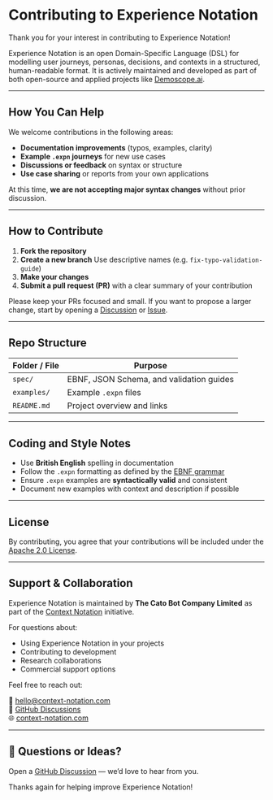 # Contributing to Experience Notation

Thank you for your interest in contributing to Experience Notation!

Experience Notation is an open Domain-Specific Language (DSL) for modelling user journeys, personas, decisions, and contexts in a structured, human-readable format. It is actively maintained and developed as part of both open-source and applied projects like [Demoscope.ai](https://demoscope.ai).

---

## How You Can Help

We welcome contributions in the following areas:

* **Documentation improvements** (typos, examples, clarity)
* **Example `.expn` journeys** for new use cases
* **Discussions or feedback** on syntax or structure
* **Use case sharing** or reports from your own applications

At this time, **we are not accepting major syntax changes** without prior discussion.

---

## How to Contribute

1. **Fork the repository**
2. **Create a new branch**
   Use descriptive names (e.g. `fix-typo-validation-guide`)
3. **Make your changes**
4. **Submit a pull request (PR)** with a clear summary of your contribution

Please keep your PRs focused and small. If you want to propose a larger change, start by opening a [Discussion](https://github.com/context-notation/experience-notation/discussions) or [Issue](https://github.com/context-notation/experience-notation/issues).

---

## Repo Structure

| Folder / File             | Purpose                                  |
| ------------------------- | ---------------------------------------- |
| `spec/`                   | EBNF, JSON Schema, and validation guides |
| `examples/`               | Example `.expn` files                   |
| `README.md`               | Project overview and links               |

---

## Coding and Style Notes

* Use **British English** spelling in documentation
* Follow the `.expn` formatting as defined by the [EBNF grammar](./spec/ebnf.md)
* Ensure `.expn` examples are **syntactically valid** and consistent
* Document new examples with context and description if possible

---

## License

By contributing, you agree that your contributions will be included under the [Apache 2.0 License](https://github.com/context-notation/experience-notation/blob/main/LICENSE).

---

## Support & Collaboration

Experience Notation is maintained by **The Cato Bot Company Limited** as part of the [Context Notation](https://context-notation.com) initiative.

For questions about:
- Using Experience Notation in your projects
- Contributing to development
- Research collaborations  
- Commercial support options

Feel free to reach out:

📧 [hello@context-notation.com](mailto:hello@context-notation.com)  
💬 [GitHub Discussions](https://github.com/context-notation/experience-notation/discussions)  
🌐 [context-notation.com](https://context-notation.com)

---

## 💬 Questions or Ideas?

Open a [GitHub Discussion](https://github.com/context-notation/experience-notation/discussions) — we’d love to hear from you.

Thanks again for helping improve Experience Notation!
